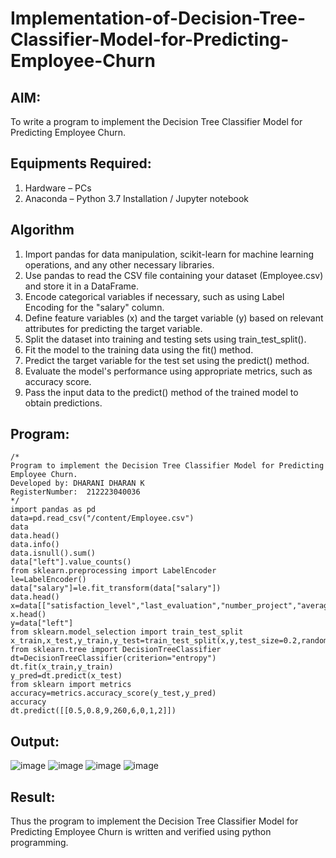 # Implementation-of-Decision-Tree-Classifier-Model-for-Predicting-Employee-Churn

## AIM:
To write a program to implement the Decision Tree Classifier Model for Predicting Employee Churn.

## Equipments Required:
1. Hardware – PCs
2. Anaconda – Python 3.7 Installation / Jupyter notebook

## Algorithm
1. Import pandas for data manipulation, scikit-learn for machine learning operations, and any other necessary libraries.
2. Use pandas to read the CSV file containing your dataset (Employee.csv) and store it in a DataFrame.
3. Encode categorical variables if necessary, such as using Label Encoding for the "salary" column.
4. Define feature variables (x) and the target variable (y) based on relevant attributes for predicting the target variable.
5. Split the dataset into training and testing sets using train_test_split().
6. Fit the model to the training data using the fit() method.
7. Predict the target variable for the test set using the predict() method.
8. Evaluate the model's performance using appropriate metrics, such as accuracy score.
9. Pass the input data to the predict() method of the trained model to obtain predictions.
   
## Program:
~~~
/*
Program to implement the Decision Tree Classifier Model for Predicting Employee Churn.
Developed by: DHARANI DHARAN K
RegisterNumber:  212223040036
*/
import pandas as pd
data=pd.read_csv("/content/Employee.csv")
data
data.head()
data.info()
data.isnull().sum()
data["left"].value_counts()
from sklearn.preprocessing import LabelEncoder
le=LabelEncoder()
data["salary"]=le.fit_transform(data["salary"])
data.head()
x=data[["satisfaction_level","last_evaluation","number_project","average_montly_hours","time_spend_company","Work_accident","promotion_last_5years","salary"]]
x.head()
y=data["left"]
from sklearn.model_selection import train_test_split
x_train,x_test,y_train,y_test=train_test_split(x,y,test_size=0.2,random_state=100)
from sklearn.tree import DecisionTreeClassifier
dt=DecisionTreeClassifier(criterion="entropy")
dt.fit(x_train,y_train)
y_pred=dt.predict(x_test)
from sklearn import metrics
accuracy=metrics.accuracy_score(y_test,y_pred)
accuracy
dt.predict([[0.5,0.8,9,260,6,0,1,2]])

~~~

## Output:
![image](https://github.com/RuchitraThiyagaraj/Implementation-of-Decision-Tree-Classifier-Model-for-Predicting-Employee-Churn/assets/154776996/4ea6bdaf-2aaa-4e67-afa6-c0b92fc5f7c8)
![image](https://github.com/RuchitraThiyagaraj/Implementation-of-Decision-Tree-Classifier-Model-for-Predicting-Employee-Churn/assets/154776996/32ce4224-3e8f-4eae-8a81-13b9fff9de46)
![image](https://github.com/RuchitraThiyagaraj/Implementation-of-Decision-Tree-Classifier-Model-for-Predicting-Employee-Churn/assets/154776996/bd6c0943-5b3a-475f-8f5f-94cb35f14dd2)
![image](https://github.com/RuchitraThiyagaraj/Implementation-of-Decision-Tree-Classifier-Model-for-Predicting-Employee-Churn/assets/154776996/8d0ce77c-3eff-49ac-959d-a37dc46488dc)


## Result:
Thus the program to implement the  Decision Tree Classifier Model for Predicting Employee Churn is written and verified using python programming.
